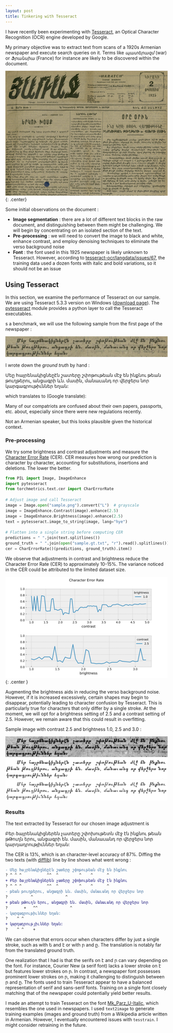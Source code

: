 ```yaml
---
layout: post
title: Tinkering with Tesseract
---
```


I have recently been experimenting with [Tesseract](https://github.com/tesseract-ocr/tesseract), an Optical Character Recognition (OCR) engine developed by Google.

My primary objective was to extract text from scans of a 1920s Armenian newspaper and execute search queries on it. Terms like *պատերազմ* (war) or *Ֆրանսիա* (France) for instance are likely to be discovered within the document.

![Armenian newspaper scan (1925)](/assets/images/haratch_1925_08.png){: .center}

Some initial observations on the document :

- **Image segmentation** : there are a lot of different text blocks in the raw document, and distinguishing between them might be challenging. We will begin by concentrating on an isolated section of the text.
- **Pre-processing** : we will need to convert the image to black and white, enhance contrast, and employ denoising techniques to eliminate the verso background noise
- **Font** : the font used in this 1925 newspaper is likely unknown to Tesseract. However, according to [tesseract-ocr/langdata/issues/67](https://github.com/tesseract-ocr/langdata/issues/67), the training data used a dozen fonts with italic and bold variations, so it should not be an issue

## Using Tesseract

In this section, we examine the performance of Tesseract on our sample. We are using Tesseract 5.3.3 version on Windows ([download page](https://github.com/UB-Mannheim/tesseract/wiki)). The [pytesseract](https://github.com/madmaze/pytesseract) module provides a python layer to call the Tesseract executables.

s a benchmark, we will use the following sample from the first page of the newspaper :

![Sample](/assets/images/sample.jpg)

I wrote down the *ground truth* by hand :

<div class="message">
Մեը հայրենակիցնեըէն շատերը շփոթութեան մէջ են ինքնու թեան թուղթերու, անցագրի ևն. մասին, մանաւանդ որ վերջերս նոր կարգագրութիւններ եղան:
</div>

which translates to (Google translate):

<div class="message">
Many of our compatriots are confused about their own papers, passports, etc. about, especially since there were new regulations recently.
</div>

Not an Armenian speaker, but this looks plausible given the historical context.

### Pre-processing

We try some brightness and contrast adjustments and measure the [Character Error Rate](https://torchmetrics.readthedocs.io/en/stable/text/char_error_rate.html) (CER). CER measures how wrong our prediction is character by character, accounting for substitutions, insertions and deletions. The lower the better.

```python
from PIL import Image, ImageEnhance
import pytesseract
from torchmetrics.text.cer import CharErrorRate

# Adjust image and call Tesseract
image = Image.open("sample.png").convert("L")  # grayscale
image = ImageEnhance.Contrast(image).enhance(2.5)
image = ImageEnhance.Brightness(image).enhance(2.5)
text = pytesseract.image_to_string(image, lang="hye")

# Flatten into a single string before computing CER
predictions = " ".join(text.splitlines())
ground_truth = " ".join(open("sample.gt.txt", "r").read().splitlines())
cer = CharErrorRate()(predictions, ground_truth).item()
```

We observe that adjustments in contrast and brightness reduce the Character Error Rate (CER) to approximately 10-15%. The variance noticed in the CER could be attributed to the limited dataset size.

![Character Error Rate](/assets/images/cer.svg){: .center }

Augmenting the brightness aids in reducing the verso background noise. However, if it is increased excessively, certain shapes may begin to disappear, potentially leading to character confusion by Tesseract. This is particularly true for characters that only differ by a single stroke. At the moment, we will opt for a brightness setting of 2.5 and a contrast setting of 2.5. However, we remain aware that this could result in overfitting.

Sample image with contrast 2.5 and brightness 1.0, 2.5 and 3.0 :

![Sample image contrast 2.5 brightness 1.0](/assets/images/sample_enhanced_b1.0_c2.5.png)
![Sample image contrast 2.5 brightness 2.5](/assets/images/sample_enhanced_b2.5_c2.5.png)
![Sample image contrast 2.5 brightness 3.0](/assets/images/sample_enhanced_b3.0_c2.5.png)

### Results

The text extracted by Tesseract for our chosen image adjustment is

<div class="message">
Բեր ձայրենակիցներեն չատերը շփոխութետն մէջ էն ինքնու թեան թԹուղն երու, անցագրի են. մասին, մանաւանդ որ վերջերս նոր կարդադրությիւններ եղան:
</div>

The CER is 13%, which is an character-level accuracy of 87%. Diffing the two texts (with [difflib](https://docs.python.org/3/library/difflib.html)) line by line shows what went wrong :

```diff
- Մեը հայրենակիցնեըէն շատերը շփոթութեան մէջ են ինքնու
? ^ ^ ^           ^^  ^         ^    ^      ^
+ Բեր ձայրենակիցներեն չատերը շփոխութետն մէջ էն ինքնու
? ^ ^ ^           ^^  ^         ^    ^      ^
- թեան թուղթերու, անցագրի ևն. մասին, մանաւանդ որ վերջերս նոր
?          ^              ^
+ թեան թԹուղն երու, անցագրի են. մասին, մանաւանդ որ վերջերս նոր
?       +   ^^              ^
- կարգագրութիւններ եղան:
?    ^ ^
+ կարդադրությիւններ եղան:
?    ^ ^    +
```

We can observe that errors occur when characters differ by just a single stroke, such as with ե and է or with ր and ը. The translation is notably far from the translated ground truth.

One realization that I had is that the serifs on է and ր can vary depending on the font. For instance, Courier New (a serif font) lacks a lower stroke on է but features lower strokes on ր. In contrast, a newspaper font possesses prominent lower strokes on ր, making it challenging to distinguish between ր and ը. The fonts used to train Tesseract appear to have a balanced representation of serif and sans-serif fonts. Training on a single font closely matching that of the newspaper could potentially yield better results.

I made an attempt to train Tesseract on the font [Mk_Parz_U-Italic](https://fonter.am/en/fonts/mk-parz-unicode), which resembles the one used in newspapers. I used `text2image` to generate training examples (images and ground truth) from a Wikipedia article written in Armenian. However, I eventually encountered issues with `tesstrain`. I might consider retraining in the future.